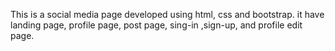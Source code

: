 This is a social media page developed using html, css and bootstrap. it have landing page, profile page, post page, sing-in ,sign-up, and profile edit page.
